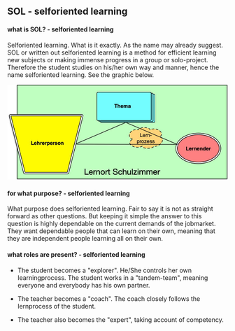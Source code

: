 ## SOL - selforiented learning

#### what is SOL? - selforiented learning

Selforiented learning. What is it exactly. As the name may already suggest. SOL or written out selforiented learning is a method for efficient learning new subjects or making immense progress in a group or solo-project. Therefore the student studies on his/her own way and manner, hence the name selforiented learning. See the graphic below.

![1](../images/SOL.jpg)

#### for what purpose? - selforiented learning

What purpose does selforiented learning. Fair to say it is not as straight forward as other questions. But keeping it simple the answer to this question is highly dependable on the current demands of the jobmarket. They want dependable people that can learn on their own, meaning that they are independent people learning all on their own. 

#### what roles are present? - selforiented learning

* The student becomes a "explorer". He/She controls her own learningprocess. The student works in a "tandem-team", meaning everyone and everybody has his own partner.

* The teacher becomes a "coach". The coach closely follows the lernprocess of the student.

* The teacher also becomes the "expert", taking account of competency.

